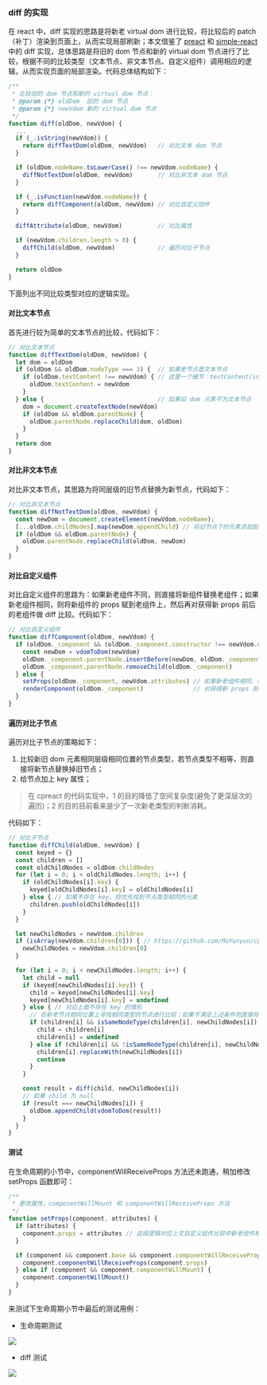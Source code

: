 ### diff 的实现

在 react 中，diff 实现的思路是将新老 virtual dom 进行比较，将比较后的 patch（补丁）渲染到页面上，从而实现局部刷新；本文借鉴了 [preact](https://github.com/developit/preact) 和 [simple-react](https://github.com/hujiulong/simple-react) 中的 diff 实现，总体思路是将旧的 dom 节点和新的 virtual dom 节点进行了比较，根据不同的比较类型（文本节点、非文本节点、自定义组件）调用相应的逻辑，从而实现页面的局部渲染。代码总体结构如下：

```js
/**
 * 比较旧的 dom 节点和新的 virtual dom 节点：
 * @param {*} oldDom  旧的 dom 节点
 * @param {*} newVdom 新的 virtual dom 节点
 */
function diff(oldDom, newVdom) {
  ...
  if (_.isString(newVdom)) {
    return diffTextDom(oldDom, newVdom)   // 对比文本 dom 节点
  }

  if (oldDom.nodeName.toLowerCase() !== newVdom.nodeName) {
    diffNotTextDom(oldDom, newVdom)       // 对比非文本 dom 节点
  }

  if (_.isFunction(newVdom.nodeName)) {
    return diffComponent(oldDom, newVdom) // 对比自定义组件
  }

  diffAttribute(oldDom, newVdom)          // 对比属性

  if (newVdom.children.length > 0) {
    diffChild(oldDom, newVdom)            // 遍历对比子节点
  }

  return oldDom
}
```

下面列出不同比较类型对应的逻辑实现。

#### 对比文本节点

首先进行较为简单的文本节点的比较，代码如下：

```js
// 对比文本节点
function diffTextDom(oldDom, newVdom) {
  let dom = oldDom
  if (oldDom && oldDom.nodeType === 3) {  // 如果老节点是文本节点
    if (oldDom.textContent !== newVdom) { // 这里一个细节：textContent/innerHTML/innerText 的区别
      oldDom.textContent = newVdom
    }
  } else {                                // 如果旧 dom 元素不为文本节点
    dom = document.createTextNode(newVdom)
    if (oldDom && oldDom.parentNode) {
      oldDom.parentNode.replaceChild(dom, oldDom)
    }
  }
  return dom
}
```

#### 对比非文本节点

对比非文本节点，其思路为将同层级的旧节点替换为新节点，代码如下：

```js
// 对比非文本节点
function diffNotTextDom(oldDom, newVdom) {
  const newDom = document.createElement(newVdom.nodeName);
  [...oldDom.childNodes].map(newDom.appendChild) // 将旧节点下的元素添加到新节点下
  if (oldDom && oldDom.parentNode) {
    oldDom.parentNode.replaceChild(oldDom, newDom)
  }
}
```

#### 对比自定义组件

对比自定义组件的思路为：如果新老组件不同，则直接将新组件替换老组件；如果新老组件相同，则将新组件的 props 赋到老组件上，然后再对获得新 props 前后的老组件做 diff 比较。代码如下：

```js
// 对比自定义组件
function diffComponent(oldDom, newVdom) {
  if (oldDom._component && (oldDom._component.constructor !== newVdom.nodeName)) { // 如果新老组件不同，则直接将新组件替换老组件
    const newDom = vdomToDom(newVdom)
    oldDom._component.parentNode.insertBefore(newDom, oldDom._component)
    oldDom._component.parentNode.removeChild(oldDom._component)
  } else {
    setProps(oldDom._component, newVdom.attributes) // 如果新老组件相同，则将新组件的 props 赋到老组件上
    renderComponent(oldDom._component)              // 对获得新 props 前后的老组件做 diff 比较（renderComponent 中调用了 diff）
  }
}
```

#### 遍历对比子节点

遍历对比子节点的策略如下：

1. 比较新旧 dom 元素相同层级相同位置的节点类型，若节点类型不相等，则直接将新节点替换掉旧节点；
2. 给节点加上 key 属性；

> 在 cpreact 的代码实现中，1 的目的降低了空间复杂度(避免了更深层次的遍历)；2 的目的目前看来是少了一次新老类型的判断消耗。

代码如下：

```js
// 对比子节点
function diffChild(oldDom, newVdom) {
  const keyed = {}
  const children = []
  const oldChildNodes = oldDom.childNodes
  for (let i = 0; i < oldChildNodes.length; i++) {
    if (oldChildNodes[i].key) {
      keyed[oldChildNodes[i].key] = oldChildNodes[i]
    } else { // 如果不存在 key，则优先找到节点类型相同的元素
      children.push(oldChildNodes[i])
    }
  }

  let newChildNodes = newVdom.children
  if (isArray(newVdom.children[0])) { // https://github.com/MuYunyun/cpreact/issues/9
    newChildNodes = newVdom.children[0]
  }

  for (let i = 0; i < newChildNodes.length; i++) {
    let child = null
    if (keyed[newChildNodes[i].key]) {
      child = keyed[newChildNodes[i].key]
      keyed[newChildNodes[i].key] = undefined
    } else { // 对应上面不存在 key 的情形
      // 在新老节点相同位置上寻找相同类型的节点进行比较；如果不满足上述条件则直接将新节点插入；
      if (children[i] && isSameNodeType(children[i], newChildNodes[i])) {
        child = children[i]
        children[i] = undefined
      } else if (children[i] && !isSameNodeType(children[i], newChildNodes[i])) { // 不是相同类型，直接替代掉
        children[i].replaceWith(newChildNodes[i])
        continue
      }
    }

    const result = diff(child, newChildNodes[i])
    // 如果 child 为 null
    if (result === newChildNodes[i]) {
      oldDom.appendChild(vdomToDom(result))
    }
  }
}
```

#### 测试

在生命周期的小节中，componentWillReceiveProps 方法还未跑通，稍加修改 setProps 函数即可：

```js
/**
 * 更改属性，componentWillMount 和 componentWillReceiveProps 方法
 */
function setProps(component, attributes) {
  if (attributes) {
    component.props = attributes // 这段逻辑对应上文自定义组件比较中新老组件相同时 setProps 的逻辑
  }

  if (component && component.base && component.componentWillReceiveProps) {
    component.componentWillReceiveProps(component.props)
  } else if (component && component.componentWillMount) {
    component.componentWillMount()
  }
}
```

来测试下生命周期小节中最后的测试用例：

* 生命周期测试

![](http://with.muyunyun.cn/react%E7%94%9F%E5%91%BD%E5%91%A8%E6%9C%9F%E6%B5%8B%E8%AF%951.gif)

* diff 测试

![](http://with.muyunyun.cn/%E7%94%9F%E5%91%BD%E5%91%A8%E6%9C%9Fdiff%E6%B5%8B%E8%AF%951.gif)